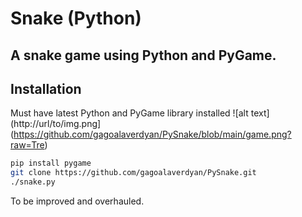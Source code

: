 # Snake (Python)
## A snake game using Python and PyGame.


## Installation

Must have latest Python and PyGame library installed
![alt text](http://url/to/img.png](https://github.com/gagoalaverdyan/PySnake/blob/main/game.png?raw=Tre)
```sh
pip install pygame
git clone https://github.com/gagoalaverdyan/PySnake.git
./snake.py
```

To be improved and overhauled.
